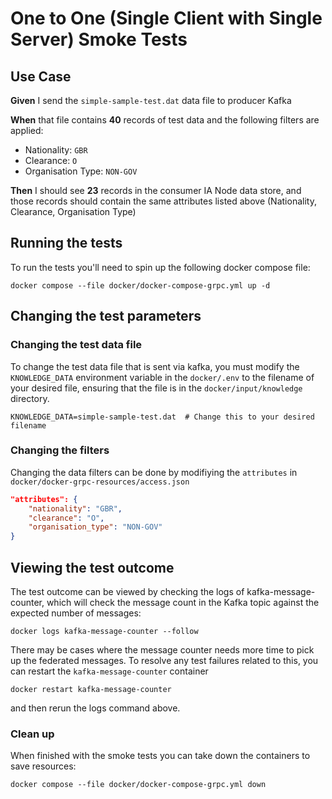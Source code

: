 # One to One (Single Client with Single Server) Smoke Tests

## Use Case

**Given** I send the `simple-sample-test.dat` data file to producer Kafka

**When** that file contains **40** records of test data and the following filters are applied:

* Nationality: `GBR`
* Clearance: `O`
* Organisation Type: `NON-GOV`

**Then** I should see **23** records in the consumer IA Node data store, and those records should contain the same
attributes listed above (Nationality, Clearance, Organisation Type)

## Running the tests

To run the tests you'll need to spin up the following docker compose file:

```shells
docker compose --file docker/docker-compose-grpc.yml up -d   
```

## Changing the test parameters

### Changing the test data file

To change the test data file that is sent via kafka, you must modify the `KNOWLEDGE_DATA` environment variable in the
`docker/.env` to the filename of your desired file, ensuring that the file is in the `docker/input/knowledge` directory.

```
KNOWLEDGE_DATA=simple-sample-test.dat  # Change this to your desired filename
```

### Changing the filters

Changing the data filters can be done by modifiying the `attributes` in `docker/docker-grpc-resources/access.json`

```json
"attributes": {
    "nationality": "GBR",
    "clearance": "O",
    "organisation_type": "NON-GOV"
}
```

## Viewing the test outcome

The test outcome can be viewed by checking the logs of kafka-message-counter, which will check the message count in the
Kafka topic against the expected number of messages:

```shell
docker logs kafka-message-counter --follow 
```

There may be cases where the message counter needs more time to pick up the federated messages. To resolve any test
failures related to this, you can restart the `kafka-message-counter` container

```shell
docker restart kafka-message-counter
```

and then rerun the logs command above.

### Clean up

When finished with the smoke tests you can take down the containers to save resources:

```shell
docker compose --file docker/docker-compose-grpc.yml down
```

